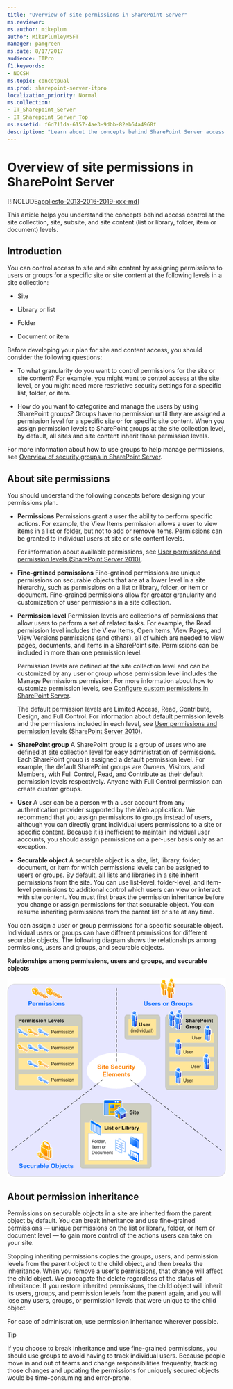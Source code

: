 ```yaml
---
title: "Overview of site permissions in SharePoint Server"
ms.reviewer: 
ms.author: mikeplum
author: MikePlumleyMSFT
manager: pamgreen
ms.date: 8/17/2017
audience: ITPro
f1.keywords:
- NOCSH
ms.topic: concetpual
ms.prod: sharepoint-server-itpro
localization_priority: Normal
ms.collection:
- IT_Sharepoint_Server
- IT_Sharepoint_Server_Top
ms.assetid: f6d711da-6157-4ae3-9dbb-82eb64a4968f
description: "Learn about the concepts behind SharePoint Server access control at the site collection, site, subsite, and site content (list or library, folder, item or document) levels."
---
```


# Overview of site permissions in SharePoint Server

[!INCLUDE[appliesto-2013-2016-2019-xxx-md](../includes/appliesto-2013-2016-2019-xxx-md.md)]
  
This article helps you understand the concepts behind access control at the site collection, site, subsite, and site content (list or library, folder, item or document) levels.
  
## Introduction

You can control access to site and site content by assigning permissions to users or groups for a specific site or site content at the following levels in a site collection:
  
- Site
    
- Library or list
    
- Folder
    
- Document or item
    
Before developing your plan for site and content access, you should consider the following questions:
  
- To what granularity do you want to control permissions for the site or site content? For example, you might want to control access at the site level, or you might need more restrictive security settings for a specific list, folder, or item.
    
- How do you want to categorize and manage the users by using SharePoint groups? Groups have no permission until they are assigned a permission level for a specific site or for specific site content. When you assign permission levels to SharePoint groups at the site collection level, by default, all sites and site content inherit those permission levels. 
    
 For more information about how to use groups to help manage permissions, see [Overview of security groups in SharePoint Server](https://docs.microsoft.com/sharepoint/sites/overview-of-security-groups-in-sharepoint-server).
  
## About site permissions
<a name="section1"> </a>

You should understand the following concepts before designing your permissions plan.
  
- **Permissions** Permissions grant a user the ability to perform specific actions. For example, the View Items permission allows a user to view items in a list or folder, but not to add or remove items. Permissions can be granted to individual users at site or site content levels. 
    
    For information about available permissions, see [User permissions and permission levels (SharePoint Server 2010)](user-permissions-and-permission-levels.md).
    
- **Fine-grained permissions** Fine-grained permissions are unique permissions on securable objects that are at a lower level in a site hierarchy, such as permissions on a list or library, folder, or item or document. Fine-grained permissions allow for greater granularity and customization of user permissions in a site collection. 
    
- **Permission level** Permission levels are collections of permissions that allow users to perform a set of related tasks. For example, the Read permission level includes the View Items, Open Items, View Pages, and View Versions permissions (and others), all of which are needed to view pages, documents, and items in a SharePoint site. Permissions can be included in more than one permission level. 
    
    Permission levels are defined at the site collection level and can be customized by any user or group whose permission level includes the Manage Permissions permission. For more information about how to customize permission levels, see [Configure custom permissions in SharePoint Server](/sharepoint/security-for-sharepoint-server/security-for-sharepoint-server).
    
    The default permission levels are Limited Access, Read, Contribute, Design, and Full Control. For information about default permission levels and the permissions included in each level, see [User permissions and permission levels (SharePoint Server 2010)](user-permissions-and-permission-levels.md).
    
- **SharePoint group** A SharePoint group is a group of users who are defined at site collection level for easy administration of permissions. Each SharePoint group is assigned a default permission level. For example, the default SharePoint groups are Owners, Visitors, and Members, with Full Control, Read, and Contribute as their default permission levels respectively. Anyone with Full Control permission can create custom groups. 
    
- **User** A user can be a person with a user account from any authentication provider supported by the Web application. We recommend that you assign permissions to groups instead of users, although you can directly grant individual users permissions to a site or specific content. Because it is inefficient to maintain individual user accounts, you should assign permissions on a per-user basis only as an exception. 
    
- **Securable object** A securable object is a site, list, library, folder, document, or item for which permissions levels can be assigned to users or groups. By default, all lists and libraries in a site inherit permissions from the site. You can use list-level, folder-level, and item-level permissions to additional control which users can view or interact with site content. You must first break the permission inheritance before you change or assign permissions for that securable object. You can resume inheriting permissions from the parent list or site at any time. 
    
You can assign a user or group permissions for a specific securable object. Individual users or groups can have different permissions for different securable objects. The following diagram shows the relationships among permissions, users and groups, and securable objects.
  
**Relationships among permissions, users and groups, and securable objects**

![Displays specific permission levels in SharePoint Server](../media/02f6c1ef-d56e-48cf-9e78-987fd1e883d8.gif)
  
## About permission inheritance
<a name="section3"> </a>

Permissions on securable objects in a site are inherited from the parent object by default. You can break inheritance and use fine-grained permissions — unique permissions on the list or library, folder, or item or document level — to gain more control of the actions users can take on your site. 
  
Stopping inheriting permissions copies the groups, users, and permission levels from the parent object to the child object, and then breaks the inheritance. When you remove a user's permissions, that change will affect the child object. We propagate the delete regardless of the status of inheritance. If you restore inherited permissions, the child object will inherit its users, groups, and permission levels from the parent again, and you will lose any users, groups, or permission levels that were unique to the child object. 
  
For ease of administration, use permission inheritance wherever possible.
  
> [!TIP]
>  If you choose to break inheritance and use fine-grained permissions, you should use groups to avoid having to track individual users. Because people move in and out of teams and change responsibilities frequently, tracking those changes and updating the permissions for uniquely secured objects would be time-consuming and error-prone. 
  

